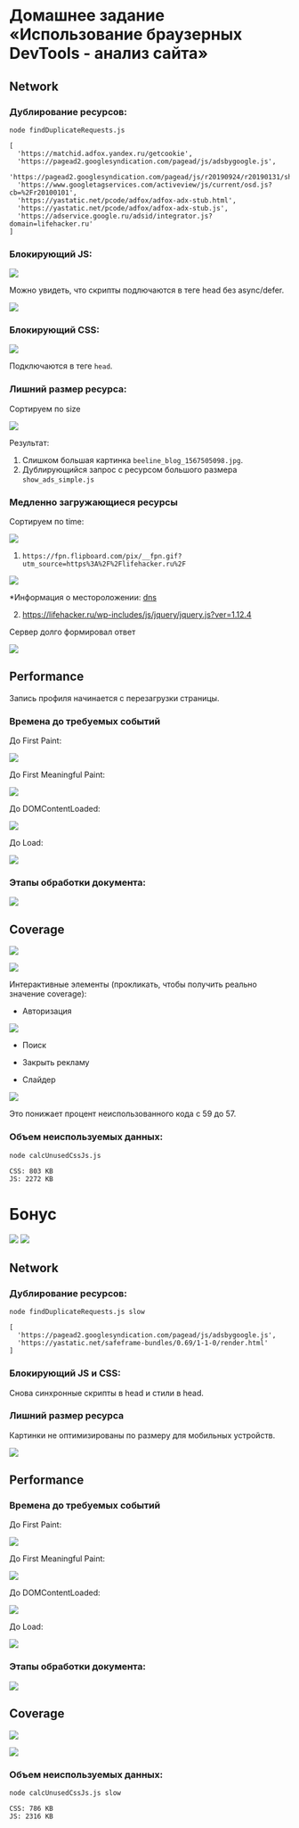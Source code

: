 # Домашнее задание «Использование браузерных DevTools - анализ сайта»

## Network

### Дублирование ресурсов:

`node findDuplicateRequests.js`

```
[
  'https://matchid.adfox.yandex.ru/getcookie',
  'https://pagead2.googlesyndication.com/pagead/js/adsbygoogle.js',
  'https://pagead2.googlesyndication.com/pagead/js/r20190924/r20190131/show_ads_impl.js',
  'https://www.googletagservices.com/activeview/js/current/osd.js?cb=%2Fr20100101',
  'https://yastatic.net/pcode/adfox/adfox-adx-stub.html',
  'https://yastatic.net/pcode/adfox/adfox-adx-stub.js',
  'https://adservice.google.ru/adsid/integrator.js?domain=lifehacker.ru'
]
```

### Блокирующий JS:

![](./screnshots/blockingJs.png)

Можно увидеть, что скрипты подлючаются в теге head без async/defer.

![](./screnshots/blockingJsHead.png)


### Блокирующий CSS:

![](./screnshots/blockingCss.png)

Подключаются в теге `head`.

### Лишний размер ресурса:

Сортируем по size

![](./screnshots/bigSize.png)

Результат:

1. Слишком большая картинка `beeline_blog_1567505098.jpg`.
1. Дублирующийся запрос с ресурсом большого размера `show_ads_simple.js`

### Медленно загружающиеся ресурсы

Сортируем по time:

![](./screnshots/long.png)

1. `https://fpn.flipboard.com/pix/__fpn.gif?utm_source=https%3A%2F%2Flifehacker.ru%2F`

![](./screnshots/usa.png)

*Информация о местороложении: [dns](https://www.dnsqueries.com/en/ip_geographical_informations.php)

2. https://lifehacker.ru/wp-includes/js/jquery/jquery.js?ver=1.12.4

Сервер долго формировал ответ

![](./screnshots/jquery.png)

## Performance

Запись профиля начинается с перезагрузки страницы.

### Времена до требуемых событий

До First Paint:

![](./screnshots/fp.png)

До First Meaningful Paint:

![](./screnshots/fmp.png)

До DOMContentLoaded:

![](./screnshots/dcl.png)

До Load:

![](./screnshots/l.png)

### Этапы обработки документа:

![](./screnshots/performanceStages.png)

## Coverage

![](./screnshots/coverage-1.png)

![](./screnshots/coverage-2.png)


Интерактивные элементы (прокликать, чтобы получить реально значение coverage):

* Авторизация

![](./screnshots/auth.png)

* Поиск

* Закрыть рекламу

* Слайдер

![](./screnshots/slider.png)

Это понижает процент неиспользованного кода с 59 до 57.

### Объем неиспользуемых данных:

`node calcUnusedCssJs.js`

```
CSS: 803 KB
JS: 2272 KB
```


# Бонус

![](./screnshots/3g.png)
![](./screnshots/4x.png)


## Network

### Дублирование ресурсов:

`node findDuplicateRequests.js slow`

```
[
  'https://pagead2.googlesyndication.com/pagead/js/adsbygoogle.js',
  'https://yastatic.net/safeframe-bundles/0.69/1-1-0/render.html'
]
```

### Блокирующий JS и CSS:

Снова синхронные скрипты в head и стили в head.

### Лишний размер ресурса

Картинки не оптимизированы по размеру для мобильных устройств.

![](./screnshots/pictures-slow.png)

## Performance

### Времена до требуемых событий

До First Paint:

![](./screnshots/fp-slow.png)

До First Meaningful Paint:

![](./screnshots/fmp-slow.png)

До DOMContentLoaded:

![](./screnshots/dcl-slow.png)

До Load:

![](./screnshots/l-slow.png)


### Этапы обработки документа:

![](./screnshots/performanceStages-slow.png)


## Coverage

![](./screnshots/coverage-slow-1.png)

![](./screnshots/coverage-slow-2.png)

### Объем неиспользуемых данных:

`node calcUnusedCssJs.js slow`

```
CSS: 786 KB
JS: 2316 KB
```